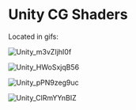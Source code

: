 # Unity CG Shaders

Located in gifs:

![Unity_m3vZIjhI0f](https://user-images.githubusercontent.com/20687907/168455126-cadd8ce0-2764-4071-8c07-f5415da689f8.gif)

![Unity_HWoSxjqB56](https://user-images.githubusercontent.com/20687907/168458617-ef0f6cec-a0df-46a2-8906-f4e3dcd47847.gif)

![Unity_pPN9zeg9uc](https://user-images.githubusercontent.com/20687907/168453190-f4871b21-7d51-4009-b760-fc64cab305d3.gif)

![Unity_ClRmYYnBIZ](https://user-images.githubusercontent.com/20687907/168447786-3c8c93fb-ee2a-4793-98cc-eeab6529a502.gif)
